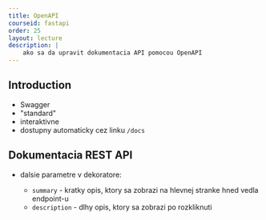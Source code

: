 ```yaml
---
title: OpenAPI
courseid: fastapi
order: 25
layout: lecture
description: |
    ako sa da upravit dokumentacia API pomocou OpenAPI
---
```


## Introduction

* Swagger
* "standard"
* interaktivne
* dostupny automaticky cez linku `/docs`


## Dokumentacia REST API

* dalsie parametre v dekoratore:

    * `summary` - kratky opis, ktory sa zobrazi na hlevnej stranke hned vedla endpoint-u
    * `description` - dlhy opis, ktory sa zobrazi po rozkliknuti
